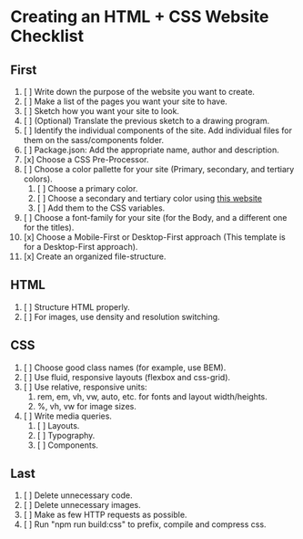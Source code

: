 # Creating an HTML + CSS Website Checklist

## First

1. [ ] Write down the purpose of the website you want to create.
2. [ ] Make a list of the pages you want your site to have.
3. [ ] Sketch how you want your site to look.
4. [ ] (Optional) Translate the previous sketch to a drawing program.
5. [ ] Identify the individual components of the site. Add individual files for
       them on the sass/components folder.
6. [ ] Package.json: Add the appropriate name, author and description.
7. [x] Choose a CSS Pre-Processor.
8. [ ] Choose a color pallette for your site (Primary, secondary, and tertiary
       colors).
    1. [ ] Choose a primary color.
    2. [ ] Choose a secondary and tertiary color using [this
           website][color-wheel]
    3. [ ] Add them to the CSS variables.
9. [ ] Choose a font-family for your site (for the Body, and a different one for
       the titles).
10. [x] Choose a Mobile-First or Desktop-First approach (This template is for a
        Desktop-First approach).
11. [x] Create an organized file-structure.

## HTML

1. [ ] Structure HTML properly.
2. [ ] For images, use density and resolution switching.

## CSS

1. [ ] Choose good class names (for example, use BEM).
2. [ ] Use fluid, responsive layouts (flexbox and css-grid).
3. [ ] Use relative, responsive units:
    1. rem, em, vh, vw, auto, etc. for fonts and layout width/heights.
    2. %, vh, vw for image sizes.
4. [ ] Write media queries.
    1. [ ] Layouts.
    2. [ ] Typography.
    3. [ ] Components.

## Last

1. [ ] Delete unnecessary code.
2. [ ] Delete unnecessary images.
3. [ ] Make as few HTTP requests as possible.
4. [ ] Run "npm run build:css" to prefix, compile and compress css.

[color-wheel]: (https://www.canva.com/colors/color-wheel/)
